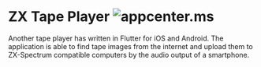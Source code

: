 # ZX Tape Player ![appcenter.ms](https://github.com/semack/zx_tape_player/workflows/appcenter.ms/badge.svg?branch=master)

Another tape player has written in Flutter for iOS and Android. The application is able to find tape images from the internet and upload them to ZX-Spectrum compatible computers by the audio output of a smartphone.

